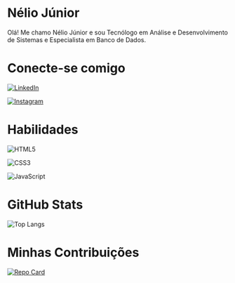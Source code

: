
# Nélio Júnior

Olá! Me chamo Nélio Júnior e sou Tecnólogo em Análise e Desenvolvimento de Sistemas e Especialista em Banco de Dados.

# Conecte-se comigo
[![LinkedIn](https://img.shields.io/badge/LinkedIn-000?style=for-the-badge&logo=linkedin&logoColor=0E76A8)](https://www.linkedin.com/in/SEUUSERNAME/)

[![Instagram](https://img.shields.io/badge/Instagram-000?style=for-the-badge&logo=instagram)](https://www.instagram.com/neliojunior32/)

# Habilidades
![HTML5](https://img.shields.io/badge/HTML5-000?style=for-the-badge&logo=html5)

![CSS3](https://img.shields.io/badge/CSS3-000?style=for-the-badge&logo=css3&logoColor=264CE4)

![JavaScript](https://img.shields.io/badge/JavaScript-000?style=for-the-badge&logo=javascript)

# GitHub Stats
![Top Langs](https://github-readme-stats-git-masterrstaa-rickstaa.vercel.app/api/top-langs/?username=njunior30&layout=compact&bg_color=000&border_color=30A3DC&title_color=E94D5F&text_color=FFF)

# Minhas Contribuições
[![Repo Card](https://github-readme-stats.vercel.app/api/pin/?username=njunior30&repo=dio-lab-open-source&bg_color=000&border_color=30A3DC&show_icons=true&icon_color=30A3DC&title_color=E94D5F&text_color=FFF)](https://github.com/njunior30/dio-lab-open-source)